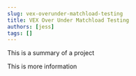 ```yaml
---
slug: vex-overunder-matchload-testing
title: VEX Over Under Matchload Testing
authors: [jess]
tags: []
---
```


This is a summary of a project

<!--truncate-->

This is more information